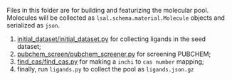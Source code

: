 Files in this folder are for building and featurizing the molecular pool.
Molecules will be collected as `lsal.schema.material.Molecule` objects and serialized as `json`.
1. [initial_dataset/initial_dataset.py](initial_dataset/initial_dataset.py) for collecting ligands in the seed dataset;
2. [pubchem_screen/pubchem_screener.py](pubchem_screen/pubchem_screener.py) for screening PUBCHEM;
3. [find_cas/find_cas.py](find_cas/find_cas.py) for making a `inchi` to `cas number` mapping;
4. finally, run `ligands.py` to collect the pool as `ligands.json.gz`
